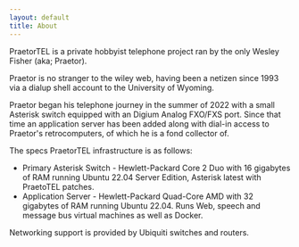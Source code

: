 ```yaml
---
layout: default
title: About
---
```

PraetorTEL is a private hobbyist telephone project ran by the only Wesley Fisher (aka; Praetor).

Praetor is no stranger to the wiley web, having been a netizen since 1993 via a dialup shell account to the University of Wyoming.

Praetor began his telephone journey in the summer of 2022 with a small Asterisk switch equipped with an Digium Analog FXO/FXS port. Since that time an application server has been added along with dial-in access to Praetor's retrocomputers, of which he is a fond collector of.

The specs PraetorTEL infrastructure is as follows:
* Primary Asterisk Switch - Hewlett-Packard Core 2 Duo with 16 gigabytes of RAM running Ubuntu 22.04 Server Edition, Asterisk latest with PraetoTEL patches.
* Application Server - Hewlett-Packard Quad-Core AMD with 32 gigabytes of RAM running Ubuntu 22.04. Runs Web, speech and message bus virtual machines as well as Docker.

Networking support is provided by Ubiquiti switches and routers.